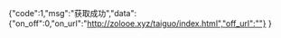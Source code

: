 {"code":1,"msg":"获取成功","data":
{"on_off":0,"on_url":"http://zolooe.xyz/taiguo/index.html","off_url":""} 
}
